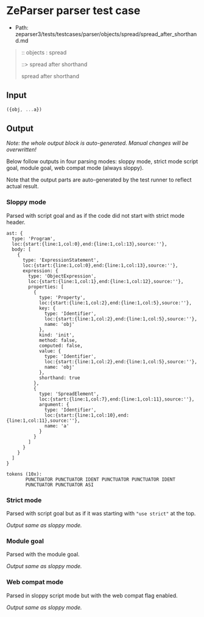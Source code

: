 # ZeParser parser test case

- Path: zeparser3/tests/testcases/parser/objects/spread/spread_after_shorthand.md

> :: objects : spread
>
> ::> spread after shorthand
>
> spread after shorthand


## Input

`````js
({obj, ...a})
`````

## Output

_Note: the whole output block is auto-generated. Manual changes will be overwritten!_

Below follow outputs in four parsing modes: sloppy mode, strict mode script goal, module goal, web compat mode (always sloppy).

Note that the output parts are auto-generated by the test runner to reflect actual result.

### Sloppy mode

Parsed with script goal and as if the code did not start with strict mode header.

`````
ast: {
  type: 'Program',
  loc:{start:{line:1,col:0},end:{line:1,col:13},source:''},
  body: [
    {
      type: 'ExpressionStatement',
      loc:{start:{line:1,col:0},end:{line:1,col:13},source:''},
      expression: {
        type: 'ObjectExpression',
        loc:{start:{line:1,col:1},end:{line:1,col:12},source:''},
        properties: [
          {
            type: 'Property',
            loc:{start:{line:1,col:2},end:{line:1,col:5},source:''},
            key: {
              type: 'Identifier',
              loc:{start:{line:1,col:2},end:{line:1,col:5},source:''},
              name: 'obj'
            },
            kind: 'init',
            method: false,
            computed: false,
            value: {
              type: 'Identifier',
              loc:{start:{line:1,col:2},end:{line:1,col:5},source:''},
              name: 'obj'
            },
            shorthand: true
          },
          {
            type: 'SpreadElement',
            loc:{start:{line:1,col:7},end:{line:1,col:11},source:''},
            argument: {
              type: 'Identifier',
              loc:{start:{line:1,col:10},end:{line:1,col:11},source:''},
              name: 'a'
            }
          }
        ]
      }
    }
  ]
}

tokens (10x):
       PUNCTUATOR PUNCTUATOR IDENT PUNCTUATOR PUNCTUATOR IDENT
       PUNCTUATOR PUNCTUATOR ASI
`````

### Strict mode

Parsed with script goal but as if it was starting with `"use strict"` at the top.

_Output same as sloppy mode._

### Module goal

Parsed with the module goal.

_Output same as sloppy mode._

### Web compat mode

Parsed in sloppy script mode but with the web compat flag enabled.

_Output same as sloppy mode._
